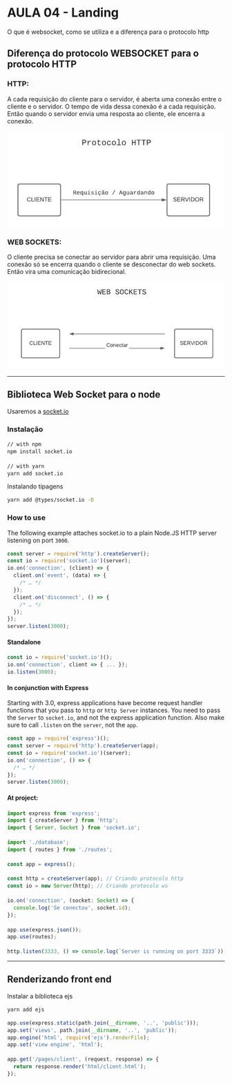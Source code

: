 # AULA 04 - Landing

O que é websocket, como se utiliza e a diferença para o protocolo http

## Diferença do protocolo WEBSOCKET para o protocolo HTTP

### **HTTP**:

A cada requisição do cliente para o servidor, é aberta uma conexão entre o cliente e o servidor. O tempo de vida dessa conexão é a cada requisição. Então quando o servidor envia uma resposta ao cliente, ele encerra a conexão.

![http](../.readme-folder/landing/http.png)

### **WEB SOCKETS**:

O cliente precisa se conectar ao servidor para abrir uma requisição. Uma conexão só se encerra quando o cliente se desconectar do web sockets. Então vira uma comunicação bidirecional.

![web sockets](../.readme-folder/landing/websockets.png)

---

## Biblioteca Web Socket para o node

Usaremos a [socket.io](https://www.npmjs.com/package/socket.io)

### Instalação

```bash
// with npm
npm install socket.io

// with yarn
yarn add socket.io
```

Instalando tipagens

```bash
yarn add @types/socket.io -D
```

### How to use

The following example attaches socket.io to a plain Node.JS HTTP server listening on port `3000`.

```ts
const server = require('http').createServer();
const io = require('socket.io')(server);
io.on('connection', (client) => {
  client.on('event', (data) => {
    /* … */
  });
  client.on('disconnect', () => {
    /* … */
  });
});
server.listen(3000);
```

#### Standalone

```ts
const io = require('socket.io')();
io.on('connection', client => { ... });
io.listen(3000);
```

#### In conjunction with Express

Starting with 3.0, express applications have become request handler functions that you pass to `http` or `http Server` instances. You need to pass the `Server` to `socket.io`, and not the express application function. Also make sure to call `.listen` on the `server`, not the `app`.

```ts
const app = require('express')();
const server = require('http').createServer(app);
const io = require('socket.io')(server);
io.on('connection', () => {
  /* … */
});
server.listen(3000);
```

#### **At project**:

```ts
import express from 'express';
import { createServer } from 'http';
import { Server, Socket } from 'socket.io';

import './database';
import { routes } from './routes';

const app = express();

const http = createServer(app); // Criando protocolo http
const io = new Server(http); // Criando protocolo ws

io.on('connection', (socket: Socket) => {
  console.log('Se conectou', socket.id);
});

app.use(express.json());
app.use(routes);

http.listen(3333, () => console.log(`Server is running on port 3333`));
```

---

## Renderizando front end

Instalar a biblioteca ejs

```bash
yarn add ejs
```

```ts
app.use(express.static(path.join(__dirname, '..', 'public')));
app.set('views', path.join(__dirname, '..', 'public'));
app.engine('html', require('ejs').renderFile);
app.set('view engine', 'html');

app.get('/pages/client', (request, response) => {
  return response.render('html/client.html');
});
```
